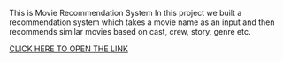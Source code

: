 This is Movie Recommendation System
 In this project we built a recommendation system which takes a movie name as an input and then recommends similar movies based
 on cast, crew, story, genre etc.
 
 [CLICK HERE TO OPEN THE LINK](https://kunwarhemkireet-movie-recommendation-system-main-4ctd2w.streamlit.app/)
 
